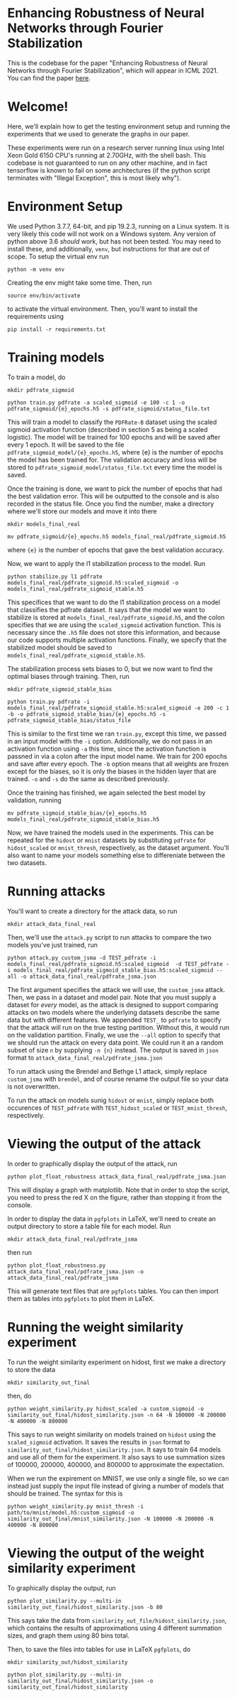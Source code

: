 # Enhancing Robustness of Neural Networks through Fourier Stabilization
This is the codebase for the paper "Enhancing Robustness of Neural Networks through Fourier Stabilization", which will appear in ICML 2021. You can find the paper [here](https://arxiv.org/abs/2106.04435).

# Welcome!
Here, we'll explain how to get the testing environment setup and running the experiments that we used to generate the graphs in our paper.

These experiments were run on a research server running linux using Intel Xeon Gold 6150 CPU's running at 2.70GHz, with the shell bash.
This codebase is not guaranteed to run on
any other machine, and in fact tensorflow is known to fail on some architectures (if the python script terminates with "Illegal Exception", this
is most likely why").

# Environment Setup
We used Python 3.7.7, 64-bit, and pip 19.2.3, running on a Linux system. It is very likely this code will not work on a Windows system.
Any version of python above 3.6 _should_ work, but has not been tested. You may need to install these, and
additionally, `venv`, but instructions for that are out of scope.
To setup the virtual env run

`python -m venv env`

Creating the env might take some time. Then, run

`source env/bin/activate`

to activate the virtual environment. Then, you'll want to install the requirements using

`pip install -r requirements.txt`

# Training models
To train a model, do

`mkdir pdfrate_sigmoid`

`python train.py pdfrate -a scaled_sigmoid -e 100 -c 1 -o pdfrate_sigmoid/{e}_epochs.h5 -s pdfrate_sigmoid/status_file.txt`

This will train a model to classify the `PDFRate-B` dataset using the scaled sigmoid activation function (described in section 5 as being a scaled logistic).
The model will be trained for 100 epochs and will be saved after every 1 epoch. It will be saved to the file `pdfrate_sigmoid_model/{e}_epochs.h5`, where {e}
is the number of epochs the model has been trained for. The validation accuracy and loss will be stored to `pdfrate_sigmoid_model/status_file.txt` every
time the model is saved.

Once the training is done, we want to pick the number of epochs that had the best validation error. This will be outputted to the console and is
also recorded in the status file. Once you find the number, make a directory where we'll store our models and move it into there

`mkdir models_final_real`

`mv pdfrate_sigmoid/{e}_epochs.h5 models_final_real/pdfrate_sigmoid.h5`

where `{e}` is the number of epochs that gave the best validation accuracy.

Now, we want to apply the l1 stabilization process to the model. Run

`python stabilize.py l1 pdfrate models_final_real/pdfrate_sigmoid.h5:scaled_sigmoid -o models_final_real/pdfrate_sigmoid_stable.h5`

This specifices that we want to do the l1 stabilization process on a model that classifies the pdfrate dataset. It says that the model we want to stabilize is stored at
`models_final_real/pdfrate_sigmoid.h5`, and the colon specifies that we are using the `scaled_sigmoid` activation function. This is necessary since the `.h5` file
does not store this information, and because our code supports multiple activation functions. Finally, we specify that the stabilized model should be saved to
`models_final_real/pdfrate_sigmoid_stable.h5`.

The stabilization process sets biases to 0, but we now want to find the optimal biases through training. Then, run

`mkdir pdfrate_sigmoid_stable_bias`

`python train.py pdfrate -i models_final_real/pdfrate_sigmoid_stable.h5:scaled_sigmoid -e 200 -c 1 -b -o pdfrate_sigmoid_stable_bias/{e}_epochs.h5 -s pdfrate_sigmoid_stable_bias/status_file`

This is similar to the first time we ran `train.py`, except this time, we passed in an input model with the `-i` option. Additionally, we do not pass in an activation
function using `-a` this time, since the activation function is passned in via a colon after the input model name. We train for 200 epochs and save after every epoch. The `-b` option means that all weights are frozen except for the biases, so it is only the biases in the hidden layer that are trained. `-o` and `-s` do the same as described previously.

Once the training has finished, we again selected the best model by validation, running

`mv pdfrate_sigmoid_stable_bias/{e}_epochs.h5 models_final_real/pdfrate_sigmoid_stable_bias.h5`

Now, we have trained the models used in the experiments. This can be repeated for the `hidost` or `mnist` datasets by substituting `pdfrate` for
`hidost_scaled` or `mnist_thresh`, respectively, as the dataset argument.
You'll also want to name your models something else to differeniate between the two datasets.

# Running attacks

You'll want to create a directory for the attack data, so run

`mkdir attack_data_final_real`

Then, we'll use the `attack.py` script to run attacks to compare the two models you've just trained, run

`python attack.py custom_jsma
-d TEST_pdfrate -i models_final_real/pdfrate_sigmoid.h5:scaled_sigmoid 
-d TEST_pdfrate -i models_final_real/pdfrate_sigmoid_stable_bias.h5:scaled_sigmoid
--all -o attack_data_final_real/pdfrate_jsma.json` 

The first argument specifies the attack we will use, the `custom_jsma` attack. Then, we pass in a dataset and model pair. Note that you must supply
a dataset for *every* model, as the attack is designed to support comparing attacks on two models where the underlying datasets describe the same data
but with different features. We appended `TEST_` to `pdfrate` to specify that the attack will run on the true testing partition.
Without this, it would run on the validation partition. Finally, we use the `--all` option to specify that we should run the attack on every data point.
We could run it an a random subset of size `n` by supplying `-n {n}` instead. The output is saved in `json` format to `attack_data_final_real/pdfrate_jsma.json`

To run attack using the Brendel and Bethge L1 attack, simply replace `custom_jsma` with `brendel`, and of course rename the output file so your data is not overwritten.

To run the attack on models sunig `hidost` or `mnist`, simply replace both occurences of `TEST_pdfrate` with `TEST_hidost_scaled` or `TEST_mnist_thresh`, respectively.

# Viewing the output of the attack

In order to graphically display the output of the attack, run

`python plot_float_robustness attack_data_final_real/pdfrate_jsma.json`

This will display a graph with matplotlib. Note that in order to stop the script, you need to press the red X on the figure, rather than stopping it from the console.

In order to display the data in `pgfplots` in LaTeX, we'll need to create an output directory to store a table file for each model. Run

`mkdir attack_data_final_real/pdfrate_jsma`

then run

`python plot_float_robustness.py attack_data_final_real/pdfrate_jsma.json -o attack_data_final_real/pdfrate_jsma`

This will generate text files that are `pgfplots` tables. You can then import them as tables into `pgfplots` to plot them in LaTeX.

# Running the weight similarity experiment

To run the weight similarity experiment on hidost, first we make a directory to store the data

`mkdir similarity_out_final`

then, do

`python weight_similarity.py hidost_scaled -a custom_sigmoid -o similarity_out_final/hidost_similarity.json -n 64 -N 100000 -N 200000 -N 400000 -N 800000`

This says to run weight similarity on models trained on `hidost` using the `scaled_sigmoid` activation. It saves the results in `json` format to `similarity_out_final/hidost_similarity.json`. It says to train 64 models and use all of them for the experiment. It also says to use summation sizes of 100000, 200000, 400000, and 800000 to approximate the expectation.

When we run the expirement on MNIST, we use only a single file, so we can instead just supply the input file instead of giving a number of models that should be trained. The syntax for this is

`python weight_similarity.py mnist_thresh -i path/to/mnist/model.h5:custom_sigmoid -o similarity_out_final/mnist_similarity.json -N 100000 -N 200000 -N 400000 -N 800000`

# Viewing the output of the weight similarity experiment

To graphically display the output, run

`python plot_similarity.py --multi-in similarity_out_final/hidost_similarity.json -b 80`

This says take the data from `similarity_out_file/hidost_similarity.json`, which contains the results of approximations using 4 different summation sizes,
and graph them using 80 bins total.

Then, to save the files into tables for use in LaTeX `pgfplots`, do

`mkdir similarity_out/hidost_similarity`

`python plot_similarity.py --multi-in similarity_out_final/hidost_similarity.json -o similarity_out_final/hidost_similarity`












